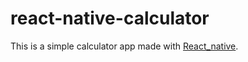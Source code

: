 # react-native-calculator
This is a simple calculator app made with [React_native](https://facebook.github.io/react-native/).
